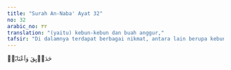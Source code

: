 ```yaml
---
title: "Surah An-Naba' Ayat 32"
no: 32
arabic_no: ٣٢
translation: "(yaitu) kebun-kebun dan buah anggur,"
tafsir: "Di dalamnya terdapat berbagai nikmat, antara lain berupa kebun-kebun kurma dan buah anggur yang sangat lezat rasanya, cocok dengan selera, dan sedap dalam pandangan mata."
---
```

حَدَاۤىِٕقَ وَاَعْنَابًاۙ